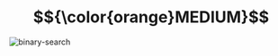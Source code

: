 # $${\color{orange}MEDIUM}$$
![binary-search](https://user-images.githubusercontent.com/65892342/235523445-5225348d-afac-479d-9a38-dc37cf0010c4.svg)
